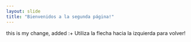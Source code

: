 ```yaml
---
layout: slide
title: "Bienvenidos a la segunda página!"
---
```

this is my change, added :+ 
Utiliza la flecha hacia la izquierda para volver!
